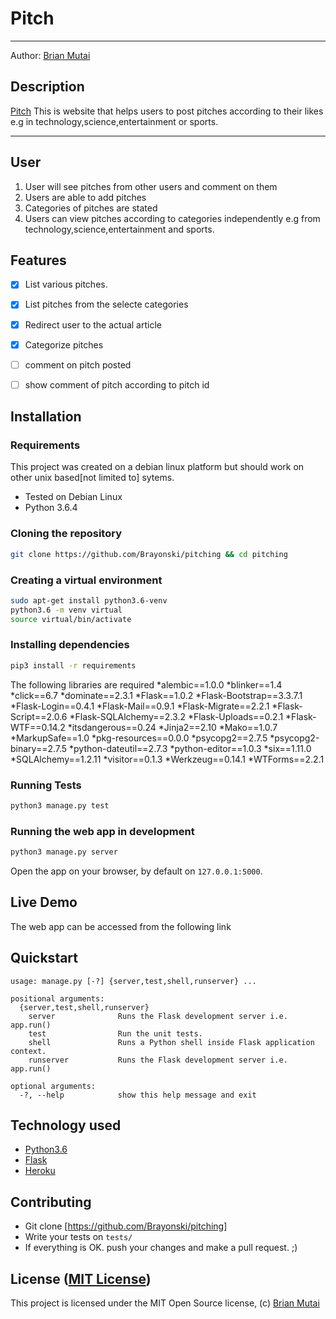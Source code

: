 Pitch
===================

- - - -
Author: [Brian Mutai](https://github.com/brayonski)
## Description
[Pitch](https://github.com/Brayonski/pitching) This is website that helps users to post pitches according to their likes e.g in technology,science,entertainment or sports. 

------------------------------------------------------------------------

## User 

1. User will see pitches from other users and comment on them
2. Users are able to add pitches
3. Categories of pitches are stated
4. Users can view pitches according to categories independently e.g from technology,science,entertainment and sports.

## Features

+ [x] List various pitches.
+ [x] List pitches from the selecte categories
+ [x] Redirect user to the actual article
+ [x] Categorize pitches
+ [ ] comment on pitch posted
+ [ ] show comment of pitch according to pitch id


## Installation

### Requirements
This project was created on a debian linux platform but should work on other unix based[not limited to] sytems.
* Tested on Debian Linux
* Python 3.6.4

### Cloning the repository
```bash
git clone https://github.com/Brayonski/pitching && cd pitching
```

### Creating a virtual environment
```bash
sudo apt-get install python3.6-venv
python3.6 -m venv virtual
source virtual/bin/activate
```

### Installing dependencies
```bash
pip3 install -r requirements
```
The following libraries are required
*alembic==1.0.0
*blinker==1.4
*click==6.7
*dominate==2.3.1
*Flask==1.0.2
*Flask-Bootstrap==3.3.7.1
*Flask-Login==0.4.1
*Flask-Mail==0.9.1
*Flask-Migrate==2.2.1
*Flask-Script==2.0.6
*Flask-SQLAlchemy==2.3.2
*Flask-Uploads==0.2.1
*Flask-WTF==0.14.2
*itsdangerous==0.24
*Jinja2==2.10
*Mako==1.0.7
*MarkupSafe==1.0
*pkg-resources==0.0.0
*psycopg2==2.7.5
*psycopg2-binary==2.7.5
*python-dateutil==2.7.3
*python-editor==1.0.3
*six==1.11.0
*SQLAlchemy==1.2.11
*visitor==0.1.3
*Werkzeug==0.14.1
*WTForms==2.2.1


### Running Tests
```bash
python3 manage.py test
```

### Running the web app in development
```bash
python3 manage.py server
```
Open the app on your browser, by default on `127.0.0.1:5000`.

## Live Demo

The web app can be accessed from the following link


## Quickstart

```
usage: manage.py [-?] {server,test,shell,runserver} ...

positional arguments:
  {server,test,shell,runserver}
    server              Runs the Flask development server i.e. app.run()
    test                Run the unit tests.
    shell               Runs a Python shell inside Flask application context.
    runserver           Runs the Flask development server i.e. app.run()

optional arguments:
  -?, --help            show this help message and exit
```

## Technology used

* [Python3.6](https://www.python.org/)
* [Flask](http://flask.pocoo.org/)
* [Heroku](https://heroku.com)

## Contributing

- Git clone [https://github.com/Brayonski/pitching]
- Write your tests on `tests/`
- If everything is OK. push your changes and make a pull request. ;)

## License ([MIT License](http://choosealicense.com/licenses/mit/))

This project is licensed under the MIT Open Source license, (c) [Brian Mutai](https://github.com/Brayonski)